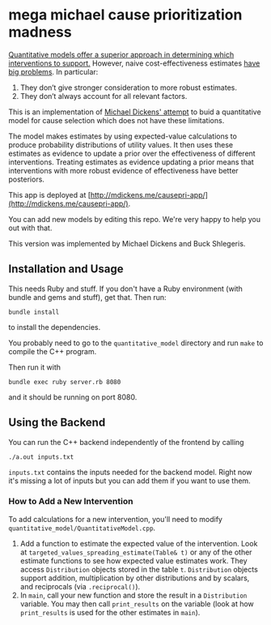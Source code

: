 # mega michael cause prioritization madness

[Quantitative models offer a superior approach in determining which interventions to support.](http://mdickens.me/2016/04/06/expected_value_estimates_you_can_%28maybe%29_take_literally/) However, naive cost-effectiveness estimates [have big problems](http://blog.givewell.org/2011/08/18/why-we-cant-take-expected-value-estimates-literally-even-when-theyre-unbiased/). In particular:

1.  They don’t give stronger consideration to more robust estimates.
2.  They don’t always account for all relevant factors.

This is an implementation of [Michael Dickens' attempt](http://mdickens.me/2016/05/17/a_complete_quantitative_model_for_cause_selection/) to buid a quantitative model for cause selection which does not have these limitations.

The model makes estimates by using expected-value calculations to produce probability distributions of utility values. It then uses these estimates as evidence to update a prior over the effectiveness of different interventions. Treating estimates as evidence updating a prior means that interventions with more robust evidence of effectiveness have better posteriors.

This app is deployed at [http://mdickens.me/causepri-app/](http://mdickens.me/causepri-app/).

You can add new models by editing this repo. We're very happy to help you out with that.

This version was implemented by Michael Dickens and Buck Shlegeris.


## Installation and Usage

This needs Ruby and stuff. If you don't have a Ruby environment (with bundle and gems and stuff), get that. Then run:

    bundle install

to install the dependencies.

You probably need to go to the `quantitative_model` directory and run `make` to compile the C++ program.

Then run it with

    bundle exec ruby server.rb 8080

and it should be running on port 8080.

## Using the Backend

You can run the C++ backend independently of the frontend by calling

    ./a.out inputs.txt

`inputs.txt` contains the inputs needed for the backend model. Right now it's missing a lot of inputs but you can add them if you want to use them.

### How to Add a New Intervention

To add calculations for a new intervention, you'll need to modify `quantitative_model/QuantitativeModel.cpp`.

1. Add a function to estimate the expected value of the intervention. Look at `targeted_values_spreading_estimate(Table& t)` or any of the other estimate functions to see how expected value estimates work. They access `Distribution` objects stored in the table `t`. `Distribution` objects support addition, multiplication by other distributions and by scalars, and reciprocals (via `.reciprocal()`).
2. In `main`, call your new function and store the result in a `Distribution` variable. You may then call `print_results` on the variable (look at how `print_results` is used for the other estimates in `main`).
